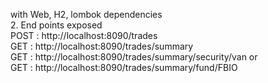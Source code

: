 with Web, H2, lombok dependencies<br>
2. End points exposed <br>
   POST : http://localhost:8090/trades<br>
   GET : http://localhost:8090/trades/summary<br>
   GET : http://localhost:8090/trades/summary/security/van or<br>
   GET : http://localhost:8090/trades/summary/fund/FBIO<br>
 
